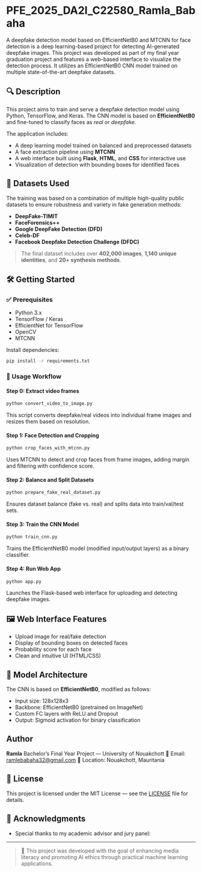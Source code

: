 # PFE_2025_DA2I_C22580_Ramla_Babaha
A deepfake detection model based on EfficientNetB0 and MTCNN for face detection is a deep learning-based project for detecting AI-generated deepfake images. This project was developed as part of my final year graduation project and features a web-based interface to visualize the detection process. It utilizes an EfficientNetB0 CNN model trained on multiple state-of-the-art deepfake datasets.

## 🔍 Description

This project aims to train and serve a deepfake detection model using Python, TensorFlow, and Keras. The CNN model is based on **EfficientNetB0** and fine-tuned to classify faces as *real* or *deepfake*.

The application includes:

- A deep learning model trained on balanced and preprocessed datasets
- A face extraction pipeline using **MTCNN**
- A web interface built using **Flask**, **HTML**, and **CSS** for interactive use
- Visualization of detection with bounding boxes for identified faces

## 🧾 Datasets Used

The training was based on a combination of multiple high-quality public datasets to ensure robustness and variety in fake generation methods:

- **DeepFake-TIMIT**
- **FaceForensics++**
- **Google DeepFake Detection (DFD)**
- **Celeb-DF**
- **Facebook Deepfake Detection Challenge (DFDC)**

> The final dataset includes over **402,000 images**, **1,140 unique identities**, and **20+ synthesis methods**.

## 🛠 Getting Started

### ✅ Prerequisites

- Python 3.x
- TensorFlow / Keras
- EfficientNet for TensorFlow
- OpenCV
- MTCNN

Install dependencies:

```bash
pip install -r requirements.txt
````

### 📂 Usage Workflow

#### Step 0: Extract video frames

```bash
python convert_video_to_image.py
```

This script converts deepfake/real videos into individual frame images and resizes them based on resolution.

#### Step 1: Face Detection and Cropping

```bash
python crop_faces_with_mtcnn.py
```

Uses MTCNN to detect and crop faces from frame images, adding margin and filtering with confidence score.

#### Step 2: Balance and Split Datasets

```bash
python prepare_fake_real_dataset.py
```

Ensures dataset balance (fake vs. real) and splits data into train/val/test sets.

#### Step 3: Train the CNN Model

```bash
python train_cnn.py
```

Trains the EfficientNetB0 model (modified input/output layers) as a binary classifier.

#### Step 4: Run Web App

```bash
python app.py
```

Launches the Flask-based web interface for uploading and detecting deepfake images.

## 🖼 Web Interface Features

* Upload image for real/fake detection
* Display of bounding boxes on detected faces
* Probability score for each face
* Clean and intuitive UI (HTML/CSS)

## 🤖 Model Architecture

The CNN is based on **EfficientNetB0**, modified as follows:

* Input size: 128x128x3
* Backbone: EfficientNetB0 (pretrained on ImageNet)
* Custom FC layers with ReLU and Dropout
* Output: Sigmoid activation for binary classification

##  Author

**Ramla**
Bachelor’s Final Year Project — University of Nouakchott
📧 Email: [ramlebabaha32@gmail.com](mailto:ramlebabaha32@gmail.com)
📍 Location: Nouakchott, Mauritania

## 📜 License

This project is licensed under the MIT License — see the [LICENSE](LICENSE) file for details.

## 🙏 Acknowledgments



* Special thanks to my academic advisor and jury panel:


---

> 🧠 This project was developed with the goal of enhancing media literacy and promoting AI ethics through practical machine learning applications.
